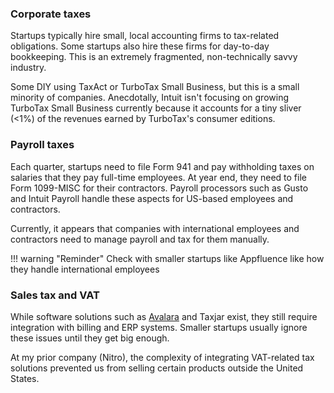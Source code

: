 ### Corporate taxes

Startups typically hire small, local accounting firms to tax-related obligations. Some startups also hire these firms for day-to-day bookkeeping.  This is an extremely fragmented, non-technically savvy industry.

Some DIY using TaxAct or TurboTax Small Business, but this is a small minority of companies.  Anecdotally, Intuit isn't focusing on growing TurboTax Small Business currently because it accounts for a tiny sliver (<1%) of the revenues earned by TurboTax's consumer editions.

### Payroll taxes

Each quarter, startups need to file Form 941 and pay withholding taxes on salaries that they pay full-time employees.  At year end, they need to file Form 1099-MISC for their contractors.  Payroll processors such as Gusto and Intuit Payroll handle these aspects for US-based employees and contractors.  

Currently, it appears that companies with international employees and contractors need to manage payroll and tax for them manually.

!!! warning "Reminder"
    Check with smaller startups like Appfluence like how they handle international employees

### Sales tax and VAT

While software solutions such as [Avalara](https://www.avalara.com/) and Taxjar exist, they still require integration with billing and ERP systems.  Smaller startups usually ignore these issues until they get big enough.  

At my prior company (Nitro), the complexity of integrating VAT-related tax solutions prevented us from selling certain products outside the United States.